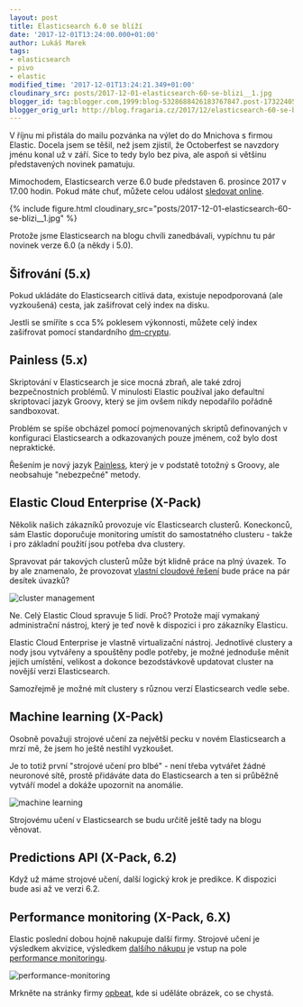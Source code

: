 ```yaml
---
layout: post
title: Elasticsearch 6.0 se blíží
date: '2017-12-01T13:24:00.000+01:00'
author: Lukáš Marek
tags:
- elasticsearch
- pivo
- elastic
modified_time: '2017-12-01T13:24:21.349+01:00'
cloudinary_src: posts/2017-12-01-elasticsearch-60-se-blizi__1.jpg
blogger_id: tag:blogger.com,1999:blog-5328688426183767847.post-1732240598242685769
blogger_orig_url: http://blog.fragaria.cz/2017/12/elasticsearch-60-se-blizi.html
---
```


V říjnu mi přistála do mailu pozvánka na výlet do do Mnichova s firmou
Elastic. Docela jsem se těšil, než jsem zjistil, že Octoberfest se
navzdory jménu konal už v září. Sice to tedy bylo bez piva, ale aspoň si
většinu představených novinek pamatuju.

Mimochodem, Elasticsearch verze 6.0 bude představen 6. prosince 2017 v
17.00 hodin. Pokud máte chuť, můžete celou událost [sledovat
online](https://www.elastic.co/live/v6?elektra=home&storm=banner).

{% include figure.html cloudinary_src="posts/2017-12-01-elasticsearch-60-se-blizi__1.jpg" %}

Protože jsme Elasticsearch na blogu chvíli zanedbávali, vypíchnu tu pár
novinek verze 6.0 (a někdy i 5.0).

## Šifrování (5.x)

Pokud ukládáte do Elasticsearch citlivá data, existuje nepodporovaná
(ale vyzkoušená) cesta, jak zašifrovat celý index na disku.

Jestli se smíříte s cca 5% poklesem výkonnosti, můžete celý index
zašifrovat pomocí standardního
[dm-cryptu](https://en.wikipedia.org/wiki/Dm-crypt).

## Painless (5.x)

Skriptování v Elasticsearch je sice mocná zbraň, ale také zdroj
bezpečnostních problémů. V minulosti Elastic používal jako defaultní
skriptovací jazyk Groovy, který se jim ovšem nikdy nepodařilo pořádně
sandboxovat.

Problém se spíše obcházel pomocí pojmenovaných skriptů definovaných v
konfiguraci Elasticsearch a odkazovaných pouze jménem, což bylo dost
nepraktické.

Řešením je nový jazyk
[Painless](https://www.elastic.co/guide/en/elasticsearch/painless/master/painless-getting-started.html),
který je v podstatě totožný s Groovy, ale neobsahuje "nebezpečné"
metody.

## Elastic Cloud Enterprise (X-Pack)

Několik našich zákazníků provozuje víc Elasticsearch clusterů.
Koneckonců, sám Elastic doporučuje monitoring umístit do samostatného
clusteru - takže i pro základní použití jsou potřeba dva clustery.

Spravovat pár takových clusterů může být klidně práce na plný úvazek. To
by ale znamenalo, že provozovat [vlastní cloudové
řešení](https://www.elastic.co/cloud) bude práce na pár desítek
úvazků?

![cluster
management](https://www.elastic.co/assets/bltf1e9537b10e91151/cluster-optimized.gif)

Ne. Celý Elastic Cloud spravuje 5 lidí. Proč? Protože mají vymakaný
administrační nástroj, který je teď nově k dispozici i pro zákazníky
Elasticu.

Elastic Cloud Enterprise je vlastně virtualizační nástroj. Jednotlivé
clustery a nody jsou vytvářeny a spouštěny podle potřeby, je možné
jednoduše měnit jejich umístění, velikost a dokonce bezodstávkově
updatovat cluster na novější verzi Elasticsearch.

Samozřejmě je možné mít clustery s různou verzí Elasticsearch vedle
sebe.

## Machine learning (X-Pack)

Osobně považuji strojové učení za největší pecku v novém Elasticsearch a
mrzí mě, že jsem ho ještě nestihl vyzkoušet.

Je to totiž první "strojové učení pro blbé" - není třeba vytvářet žádné
neuronové sítě, prostě přidáváte data do Elasticsearch a ten si průběžně
vytváří model a dokáže upozornit na anomálie.

![machine
learning](https://www.elastic.co/assets/blt484d90d927bee30d/machine-learning-anomaly.jpg)

Strojovému učení v Elasticsearch se budu určitě ještě tady na blogu
věnovat.

## Predictions API (X-Pack, 6.2)

Když už máme strojové učení, další logický krok je predikce. K dispozici
bude asi až ve verzi 6.2.

## Performance monitoring (X-Pack, 6.X)

Elastic poslední dobou hojně nakupuje další firmy. Strojové učení je
výsledkem akvizice, výsledkem [dalšího
nákupu](https://opbeat.com/blog/posts/welcome-opbeat-to-the-elastic-family/)
je vstup na pole [performance
monitoringu](https://techcrunch.com/2017/06/22/elastic-enters-apm-space-with-opbeat-acquisition/).

![performance-monitoring](https://opbeat.com/blog/posts/welcome-opbeat-to-the-elastic-family/opbeat-timeline-ui.png)

Mrkněte na stránky firmy [opbeat](https://opbeat.com), kde si uděláte
obrázek, co se chystá.
